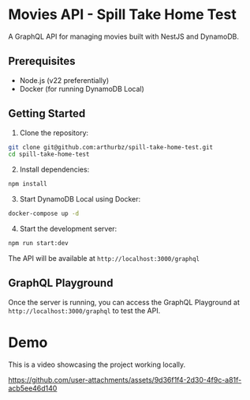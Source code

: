 # Movies API - Spill Take Home Test

A GraphQL API for managing movies built with NestJS and DynamoDB.

## Prerequisites

- Node.js (v22 preferentially)
- Docker (for running DynamoDB Local)

## Getting Started

1. Clone the repository:
```bash
git clone git@github.com:arthurbz/spill-take-home-test.git
cd spill-take-home-test
```

2. Install dependencies:
```bash
npm install
```

3. Start DynamoDB Local using Docker:
```bash
docker-compose up -d
```

4. Start the development server:
```bash
npm run start:dev
```

The API will be available at `http://localhost:3000/graphql`

## GraphQL Playground

Once the server is running, you can access the GraphQL Playground at `http://localhost:3000/graphql` to test the API.

# Demo

This is a video showcasing the project working locally.

https://github.com/user-attachments/assets/9d36f1f4-2d30-4f9c-a81f-acb5ee46d140

